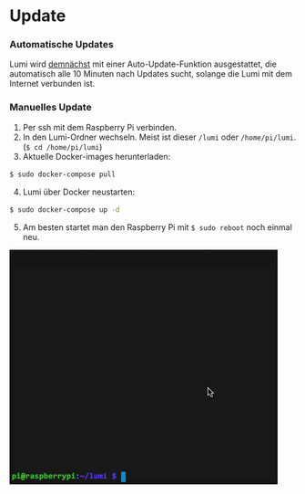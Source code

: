 # Update

### Automatische Updates

Lumi wird [demnächst](https://github.com/Lumi-education/Lumi/issues/120) mit einer Auto-Update-Funktion ausgestattet, die automatisch alle 10 Minuten nach Updates sucht, solange die Lumi mit dem Internet verbunden ist.

### Manuelles Update

1. Per ssh mit dem Raspberry Pi verbinden.
2. In den Lumi-Ordner wechseln. Meist ist dieser `/lumi` oder `/home/pi/lumi`. (`$ cd /home/pi/lumi`)
3. Aktuelle Docker-images herunterladen:

```bash
$ sudo docker-compose pull
```

4. Lumi über Docker neustarten:

```bash
$ sudo docker-compose up -d
```

5. Am besten startet man den Raspberry Pi mit `$ sudo reboot` noch einmal neu.

![update](./img/lumi_update.gif)
